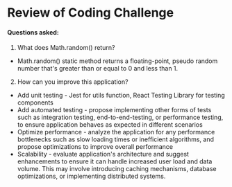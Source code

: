 # Review of Coding Challenge

#### Questions asked:
1. What does Math.random() return?
- Math.random() static method returns a floating-point, pseudo random number that's greater than or equal to 0 and less than 1.

2. How can you improve this application?
- Add unit testing - Jest for utils function, React Testing Library for testing components 
- Add automated testing - propose implementing other forms of tests such as integration testing, end-to-end-testing, or performance testing, to ensure application behaves as expected in different scenarios
- Optimize performance - analyze the application for any performance bottlenecks such as slow loading times or inefficient algorithms, and propose optimizations to improve overall performance
- Scalability - evaluate application's architecture and suggest enhancements to ensure it can handle increased user load and data volume. This may involve introducing caching mechanisms, database optimizations, or implementing distributed systems. 

